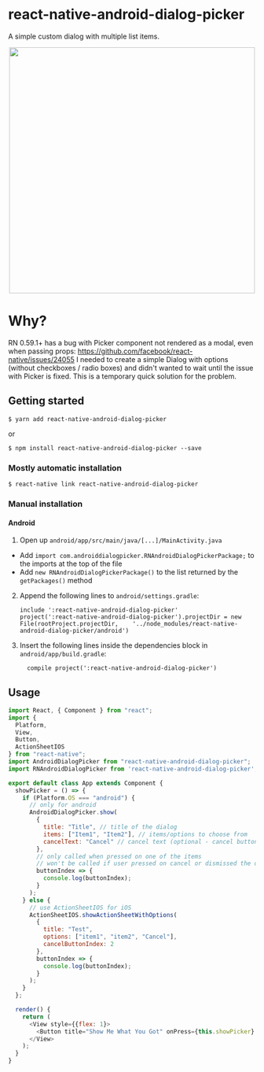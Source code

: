 
# react-native-android-dialog-picker

A simple custom dialog with multiple list items.

<p align="center">
<img src="https://raw.githubusercontent.com/janczizikow/AndroidDialogPicker/master/example/example.png" height="500px" />
</p>

# Why?

RN 0.59.1+ has a bug with Picker component not rendered as a modal, even when passing props: https://github.com/facebook/react-native/issues/24055
I needed to create a simple Dialog with options (without checkboxes / radio boxes) and didn't wanted to wait until the issue with Picker is fixed. This is a temporary quick solution for the problem.

## Getting started

`$ yarn add react-native-android-dialog-picker`

or

`$ npm install react-native-android-dialog-picker --save`

### Mostly automatic installation

`$ react-native link react-native-android-dialog-picker`

### Manual installation

#### Android

1. Open up `android/app/src/main/java/[...]/MainActivity.java`
  - Add `import com.androiddialogpicker.RNAndroidDialogPickerPackage;` to the imports at the top of the file
  - Add `new RNAndroidDialogPickerPackage()` to the list returned by the `getPackages()` method
2. Append the following lines to `android/settings.gradle`:
  	```
  	include ':react-native-android-dialog-picker'
  	project(':react-native-android-dialog-picker').projectDir = new File(rootProject.projectDir, 	'../node_modules/react-native-android-dialog-picker/android')
  	```
3. Insert the following lines inside the dependencies block in `android/app/build.gradle`:
  	```
      compile project(':react-native-android-dialog-picker')
  	```

## Usage
```javascript
import React, { Component } from "react";
import {
  Platform,
  View,
  Button,
  ActionSheetIOS
} from "react-native";
import AndroidDialogPicker from "react-native-android-dialog-picker";
import RNAndroidDialogPicker from 'react-native-android-dialog-picker';

export default class App extends Component {
  showPicker = () => {
    if (Platform.OS === "android") {
      // only for android
      AndroidDialogPicker.show(
        {
          title: "Title", // title of the dialog
          items: ["Item1", "Item2"], // items/options to choose from
          cancelText: "Cancel" // cancel text (optional - cancel button won't be render if this is not passed)
        },
        // only called when pressed on one of the items
        // won't be called if user pressed on cancel or dismissed the dialog
        buttonIndex => {
          console.log(buttonIndex);
        }
      );
    } else {
      // use ActionSheetIOS for iOS
      ActionSheetIOS.showActionSheetWithOptions(
        {
          title: "Test",
          options: ["item1", "item2", "Cancel"],
          cancelButtonIndex: 2
        },
        buttonIndex => {
          console.log(buttonIndex);
        }
      );
    }
  };

  render() {
    return (
      <View style={{flex: 1}>
        <Button title="Show Me What You Got" onPress={this.showPicker} />
      </View>
    );
  }
}
```
